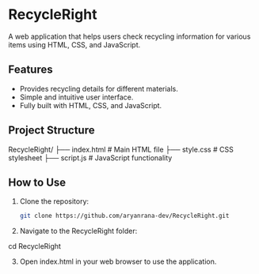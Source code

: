 # RecycleRight

A web application that helps users check recycling information for various items using HTML, CSS, and JavaScript.

## Features
- Provides recycling details for different materials.
- Simple and intuitive user interface.
- Fully built with HTML, CSS, and JavaScript.

## Project Structure

RecycleRight/
├── index.html       # Main HTML file
├── style.css        # CSS stylesheet
├── script.js        # JavaScript functionality

## How to Use
1. Clone the repository:
   ```bash
   git clone https://github.com/aryanrana-dev/RecycleRight.git

2. Navigate to the RecycleRight folder:

cd RecycleRight


3. Open index.html in your web browser to use the application.

